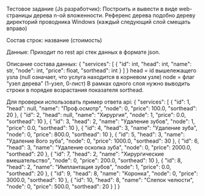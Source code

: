 Тестовое задание (Js разработчик):
Построить и вывести в виде web-страницы дерева n-ой вложенности. Референс дерева подобно дереву директорий проводника Windows (каждый следующий слой смещать вправо)
 

Состав строк: название (стоимость)

Данные: Приходит по rest api стек данных в формате json.

Описание состава данных:
{
    "services": [
        {
            "id": int,
            "head": int,
            "name": str,
            "node": int,
            "price": float,
            "sorthead": int
        }
    ]
}
head = id вышележащего узла (null означает, что услуга находится в корневом узле)
node = флаг “узел дерева” (1-узел, 0-лист)
В рамках одного слоя нужно выводить строки в порядке возрастания показателя sorthead.


Для проверки использовать пример ответа api:
{
    "services": [
        {
            "id": 1,
            "head": null,
            "name": "Проф.осмотр",
            "node": 0,
            "price": 100.0,
            "sorthead": 20
        },
        {
            "id": 2,
            "head": null,
            "name": "Хирургия",
            "node": 1,
            "price": 0.0,
            "sorthead": 10
        },
        {
            "id": 3,
            "head": 2,
            "name": "Удаление зубов",
            "node": 1,
            "price": 0.0,
            "sorthead": 10
        },
        {
            "id": 4,
            "head": 3,
            "name": "Удаление зуба",
            "node": 0,
            "price": 800.0,
            "sorthead": 10
        },
        {
            "id": 5,
            "head": 3,
            "name": "Удаление 8ого зуба",
            "node": 0,
            "price": 1000.0,
            "sorthead": 30
        },
        {
            "id": 6,
            "head": 3,
            "name": "Удаление осколка зуба",
            "node": 0,
            "price": 2000.0,
            "sorthead": 20
        },
        {
            "id": 7,
            "head": 2,
            "name": "Хирургические вмешательство",
            "node": 0,
            "price": 200.0,
            "sorthead": 10
        },
        {
            "id": 8,
            "head": 2,
            "name": "Имплантация зубов",
            "node": 1,
            "price": 0.0,
            "sorthead": 20
        },
        {
            "id": 9,
            "head": 8,
            "name": "Коронка",
            "node": 0,
            "price": 3000.0,
            "sorthead": 10
        },
        {
            "id": 10,
            "head": 8,
            "name": "Слепок челюсти",
            "node": 0,
            "price": 500.0,
            "sorthead": 20
        }
    ]
}

